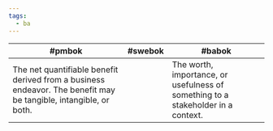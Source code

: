 ```yaml
---
tags:
  - ba
---
```


| #pmbok                                                                                                           | #swebok | #babok                                                                           |
| ---------------------------------------------------------------------------------------------------------------- | ------- | -------------------------------------------------------------------------------- |
| The net quantifiable benefit derived from a business endeavor. The benefit may be tangible, intangible, or both. |         | The worth, importance, or usefulness of something to a stakeholder in a context. |

